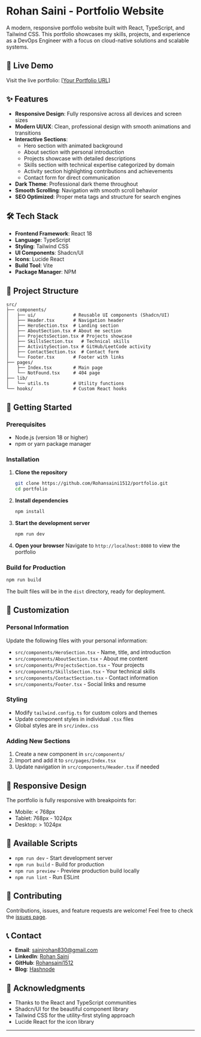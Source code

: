 
# Rohan Saini - Portfolio Website

A modern, responsive portfolio website built with React, TypeScript, and Tailwind CSS. This portfolio showcases my skills, projects, and experience as a DevOps Engineer with a focus on cloud-native solutions and scalable systems.

## 🚀 Live Demo

Visit the live portfolio: [\[Your Portfolio URL\]](https://rohansaini.vercel.app/)

## ✨ Features

- **Responsive Design**: Fully responsive across all devices and screen sizes
- **Modern UI/UX**: Clean, professional design with smooth animations and transitions
- **Interactive Sections**:
  - Hero section with animated background
  - About section with personal introduction
  - Projects showcase with detailed descriptions
  - Skills section with technical expertise categorized by domain
  - Activity section highlighting contributions and achievements
  - Contact form for direct communication
- **Dark Theme**: Professional dark theme throughout
- **Smooth Scrolling**: Navigation with smooth scroll behavior
- **SEO Optimized**: Proper meta tags and structure for search engines

## 🛠️ Tech Stack

- **Frontend Framework**: React 18
- **Language**: TypeScript
- **Styling**: Tailwind CSS
- **UI Components**: Shadcn/UI
- **Icons**: Lucide React
- **Build Tool**: Vite
- **Package Manager**: NPM

## 📁 Project Structure

```
src/
├── components/
│   ├── ui/              # Reusable UI components (Shadcn/UI)
│   ├── Header.tsx       # Navigation header
│   ├── HeroSection.tsx  # Landing section
│   ├── AboutSection.tsx # About me section
│   ├── ProjectsSection.tsx # Projects showcase
│   ├── SkillsSection.tsx   # Technical skills
│   ├── ActivitySection.tsx # GitHub/LeetCode activity
│   ├── ContactSection.tsx  # Contact form
│   └── Footer.tsx       # Footer with links
├── pages/
│   ├── Index.tsx        # Main page
│   └── NotFound.tsx     # 404 page
├── lib/
│   └── utils.ts         # Utility functions
└── hooks/               # Custom React hooks
```

## 🚦 Getting Started

### Prerequisites

- Node.js (version 18 or higher)
- npm or yarn package manager

### Installation

1. **Clone the repository**
   ```bash
   git clone https://github.com/Rohansaini1512/portfolio.git
   cd portfolio
   ```

2. **Install dependencies**
   ```bash
   npm install
   ```

3. **Start the development server**
   ```bash
   npm run dev
   ```

4. **Open your browser**
   Navigate to `http://localhost:8080` to view the portfolio

### Build for Production

```bash
npm run build
```

The built files will be in the `dist` directory, ready for deployment.

## 🎨 Customization

### Personal Information
Update the following files with your personal information:
- `src/components/HeroSection.tsx` - Name, title, and introduction
- `src/components/AboutSection.tsx` - About me content
- `src/components/ProjectsSection.tsx` - Your projects
- `src/components/SkillsSection.tsx` - Your technical skills
- `src/components/ContactSection.tsx` - Contact information
- `src/components/Footer.tsx` - Social links and resume

### Styling
- Modify `tailwind.config.ts` for custom colors and themes
- Update component styles in individual `.tsx` files
- Global styles are in `src/index.css`

### Adding New Sections
1. Create a new component in `src/components/`
2. Import and add it to `src/pages/Index.tsx`
3. Update navigation in `src/components/Header.tsx` if needed

## 📱 Responsive Design

The portfolio is fully responsive with breakpoints for:
- Mobile: < 768px
- Tablet: 768px - 1024px
- Desktop: > 1024px

## 🔧 Available Scripts

- `npm run dev` - Start development server
- `npm run build` - Build for production
- `npm run preview` - Preview production build locally
- `npm run lint` - Run ESLint


## 🤝 Contributing

Contributions, issues, and feature requests are welcome! Feel free to check the [issues page](https://github.com/Rohansaini1512/portfolio/issues).

## 📞 Contact

- **Email**: sainirohan830@gmail.com
- **LinkedIn**: [Rohan Saini](https://www.linkedin.com/in/rohan-saini-9b3060257/)
- **GitHub**: [Rohansaini1512](https://github.com/Rohansaini1512)
- **Blog**: [Hashnode](https://hashnode.com/@Rohansaini1512)

## 🙏 Acknowledgments

- Thanks to the React and TypeScript communities
- Shadcn/UI for the beautiful component library
- Tailwind CSS for the utility-first styling approach
- Lucide React for the icon library

---

